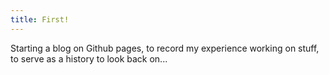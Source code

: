 ```yaml
---
title: First!
---
```

Starting a blog on Github pages, to record my experience working on stuff, to serve as a history to look back on...
